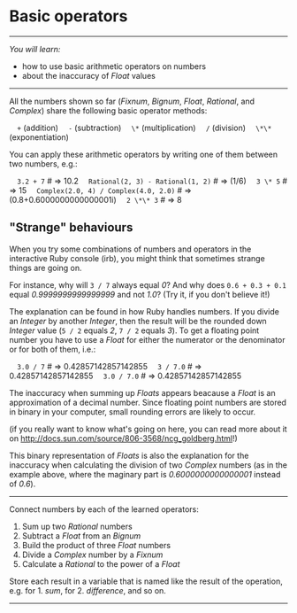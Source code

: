 # Basic operators

---

*You will learn:*
- how to use basic arithmetic operators on numbers
- about the inaccuracy of *Float* values

---

All the numbers shown so far (*Fixnum*, *Bignum*, *Float*, *Rational*, and *Complex*)
share the following basic operator methods:

`  +`   (addition)
`  -`   (subtraction)
`  \*`   (multiplication)
`  /`   (division)
`  \*\*`  (exponentiation)

You can apply these arithmetic operators by writing one of them between two
numbers, e.g.:

`  3.2 + 7`                              # => 10.2
`  Rational(2, 3) - Rational(1, 2)`      # =>  (1/6)
`  3 \* 5`                                # => 15
`  Complex(2.0, 4) / Complex(4.0, 2.0)`  # => (0.8+0.6000000000000001i)
`  2 \*\* 3`                               # => 8

## "Strange" behaviours

When you try some combinations of numbers and operators in the interactive Ruby
console (irb), you might think that sometimes strange things are going on.

For instance, why will `3 / 7` always equal *0*? And why does `0.6 + 0.3 + 0.1` equal
*0.9999999999999999* and not *1.0*? (Try it, if you don't believe it!)

The explanation can be found in how Ruby handles numbers.
If you divide an *Integer* by another *Integer*, then the result will be the rounded
down *Integer* value (`5 / 2` equals *2*, `7 / 2` equals *3*).
To get a floating point number you have to use a *Float* for either the numerator
or the denominator or for both of them, i.e.:

`  3.0 / 7`   # => 0.42857142857142855
`  3 / 7.0`   # => 0.42857142857142855
`  3.0 / 7.0` # => 0.42857142857142855

The inaccuracy when summing up *Floats* appears beacause a *Float* is an approximation
of a decimal number. Since floating point numbers are stored in binary in your
computer, small rounding errors are likely to occur.

(if you really want to know what's going on here, you can read more about it on
http://docs.sun.com/source/806-3568/ncg_goldberg.html!)

This binary representation of *Floats* is also the explanation for the inaccuracy
when calculating the division of two *Complex* numbers (as in the example above,
where the maginary part is *0.6000000000000001* instead of *0.6*).

---

Connect numbers by each of the learned operators:

1. Sum up two *Rational* numbers
2. Subtract a *Float* from an *Bignum*
3. Build the product of three *Float* numbers
4. Divide a *Complex* number by a *Fixnum*
5. Calculate a *Rational* to the power of a *Float*

Store each result in a variable that is named like the result of the operation, e.g.
for 1. *sum*,
for 2. *difference*,
and so on.

---
